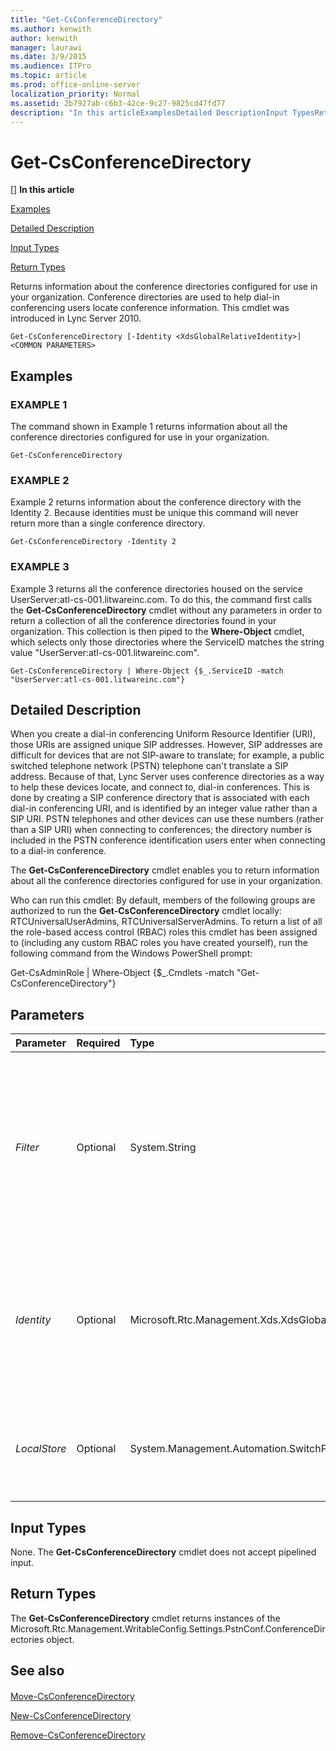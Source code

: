 ```yaml
---
title: "Get-CsConferenceDirectory"
ms.author: kenwith
author: kenwith
manager: laurawi
ms.date: 3/9/2015
ms.audience: ITPro
ms.topic: article
ms.prod: office-online-server
localization_priority: Normal
ms.assetid: 2b7927ab-c6b3-42ce-9c27-9825cd47fd77
description: "In this articleExamplesDetailed DescriptionInput TypesReturn Types"
---
```


# Get-CsConferenceDirectory
[]
 **In this article**
  
[Examples](#sectionSection0)
  
[Detailed Description](#sectionSection1)
  
[Input Types](#sectionSection2)
  
[Return Types](#sectionSection3)
  
Returns information about the conference directories configured for use in your organization. Conference directories are used to help dial-in conferencing users locate conference information. This cmdlet was introduced in Lync Server 2010.
  
```
Get-CsConferenceDirectory [-Identity <XdsGlobalRelativeIdentity>] <COMMON PARAMETERS>
```

## Examples
<a name="sectionSection0"> </a>

### EXAMPLE 1

The command shown in Example 1 returns information about all the conference directories configured for use in your organization. 
  
```
Get-CsConferenceDirectory
```

### EXAMPLE 2

Example 2 returns information about the conference directory with the Identity 2. Because identities must be unique this command will never return more than a single conference directory.
  
```
Get-CsConferenceDirectory -Identity 2
```

### EXAMPLE 3

Example 3 returns all the conference directories housed on the service UserServer:atl-cs-001.litwareinc.com. To do this, the command first calls the **Get-CsConferenceDirectory** cmdlet without any parameters in order to return a collection of all the conference directories found in your organization. This collection is then piped to the **Where-Object** cmdlet, which selects only those directories where the ServiceID matches the string value "UserServer:atl-cs-001.litwareinc.com". 
  
```
Get-CsConferenceDirectory | Where-Object {$_.ServiceID -match "UserServer:atl-cs-001.litwareinc.com"}
```

## Detailed Description
<a name="sectionSection1"> </a>

When you create a dial-in conferencing Uniform Resource Identifier (URI), those URIs are assigned unique SIP addresses. However, SIP addresses are difficult for devices that are not SIP-aware to translate; for example, a public switched telephone network (PSTN) telephone can't translate a SIP address. Because of that, Lync Server uses conference directories as a way to help these devices locate, and connect to, dial-in conferences. This is done by creating a SIP conference directory that is associated with each dial-in conferencing URI, and is identified by an integer value rather than a SIP URI. PSTN telephones and other devices can use these numbers (rather than a SIP URI) when connecting to conferences; the directory number is included in the PSTN conference identification users enter when connecting to a dial-in conference.
  
The **Get-CsConferenceDirectory** cmdlet enables you to return information about all the conference directories configured for use in your organization. 
  
Who can run this cmdlet: By default, members of the following groups are authorized to run the **Get-CsConferenceDirectory** cmdlet locally: RTCUniversalUserAdmins, RTCUniversalServerAdmins. To return a list of all the role-based access control (RBAC) roles this cmdlet has been assigned to (including any custom RBAC roles you have created yourself), run the following command from the Windows PowerShell prompt: 
  
Get-CsAdminRole | Where-Object {$_.Cmdlets -match "Get-CsConferenceDirectory"}
  
## Parameters
<a name="sectionSection1"> </a>

|**Parameter**|**Required**|**Type**|**Description**|
|:-----|:-----|:-----|:-----|
| _Filter_ <br/> |Optional  <br/> |System.String  <br/> |Enables you to use wildcards to specify the Identity of the conference directory (or directories) to be retrieved. Because directory Identities are numeric, this parameter might be of minimal value. However, this syntax will return all the conference directories that have an Identity that begins with the number 3: -Filter "3\*".  <br/> |
| _Identity_ <br/> |Optional  <br/> |Microsoft.Rtc.Management.Xds.XdsGlobalRelativeIdentity  <br/> |Numeric identifier (for example, 7) of the conference directory to be returned. If this parameter is omitted, then the **Get-CsConferenceDirectory** cmdlet returns information about all the conference directories in use in your organization.  <br/> |
| _LocalStore_ <br/> |Optional  <br/> |System.Management.Automation.SwitchParameter  <br/> |Retrieves the conference directory data from the local replica of the Central Management store rather than from the Central Management store itself.  <br/> |
   
## Input Types
<a name="sectionSection2"> </a>

None. The **Get-CsConferenceDirectory** cmdlet does not accept pipelined input. 
  
## Return Types
<a name="sectionSection3"> </a>

The **Get-CsConferenceDirectory** cmdlet returns instances of the Microsoft.Rtc.Management.WritableConfig.Settings.PstnConf.ConferenceDirectories object. 
  
## See also
<a name="sectionSection3"> </a>

#### 

[Move-CsConferenceDirectory](move-csconferencedirectory.md)
  
[New-CsConferenceDirectory](new-csconferencedirectory.md)
  
[Remove-CsConferenceDirectory](remove-csconferencedirectory.md)


